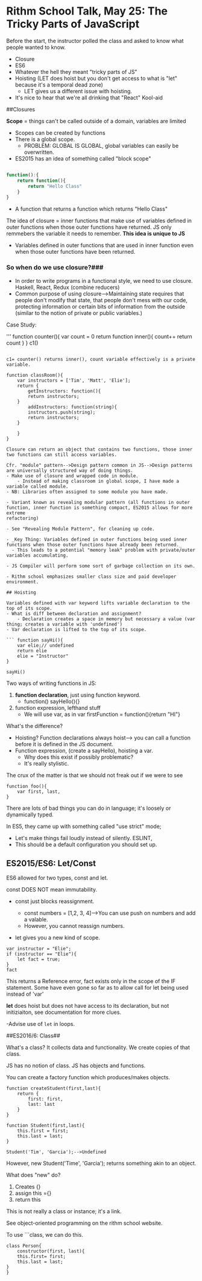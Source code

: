 # Rithm School Talk, May 25: The Tricky Parts of JavaScript #

Before the start, the instructor polled the class and asked to know what people wanted to know.
- Closure
- ES6
- Whatever the hell they meant "tricky parts of JS"
- Hoisting (LET does hoist but you don't get access to what is "let" because it's a temporal dead zone)
	- LET gives us a different issue with hoisting. 
- It's nice to hear that we're all drinking that "React" Kool-aid

##Closures

**Scope** = things can't be called outside of a domain, variables are limited 
- Scopes can be created by functions
- There is a global scope. 
  - PROBLEM: GLOBAL IS GLOBAL, global variables can easily be overwritten. 
- ES2015 has an idea of something called "block scope"

```javascript

function():{
	return function(){
		return "Hello Class"
	}
}

```

- A function that returns a function which returns "Hello Class"

The idea of closure = inner functions that make use of variables defined in outer functions when those outer functions have returned. JS only remmebers 
the variable it needs to remember. **This idea is unique to JS**
- Variables defined in outer functions that are used in inner function even when those outer functions have been returned. 

### So when do we use closure?###
- In order to write programs in a functional style, we need to use closure. Haskell, React, Redux (combine reducers)
- Common purpose of using closure-->Maintaining state requires that people don't modify that state, that people don't mess with our code, protecting information or certain bits of information from the outside (similar to the notion of private or public variables.)

Case Study:

'''
function counter(){
	var count = 0
	return function inner(){
		count++
		return count
}
}
c1()
```

c1= counter() returns inner(), count variable effectively is a private variable. 

function classRoom(){
	var instructors = ['Tim', 'Matt', 'Elie'];
	return {
		getInstructors: function(){
		return instructors;
	}
		addInstructors: function(string){
		instructors.push(string);
		return instructors;
	}

	}
}

Closure can return an object that contains two functions, those inner two functions can still access variables.

Cfr. "module" pattern-->Design pattern common in JS-->Design patterns are universally structured way of doing things. 
- Make use of closure and wrapped code in module. 
	- Instead of making classroom in global scope, I have made a variable called module. 
- NB: Libraries often assigned to some module you have made. 

- Variant known as revealing modular pattern (all functions in outer function, inner function is something compact, ES2015 allows for more extreme 
refactoring)

- See "Revealing Module Pattern", for cleaning up code. 

- _Key Thing: Variables defined in outer functions being used inner functions when those outer functions have already been returned._
  - This leads to a potential "memory leak" problem with private/outer variables accumulating. 

- JS Compiler will perform some sort of garbage collection on its own. 

- Rithm school emphasizes smaller class size and paid developer environment. 

## Hoisting

Variables defined with var keyword lifts variable declaration to the top of its scope. 
- What is diff between declaration and assignment? 
	- Declaration creates a space in memory but necessary a value (var thing; creates a variable with 'undefined')
- Var declaration is lifted to the top of its scope.

``` function sayHi(){
	var elie;// undefined
	return elie
	elie = "Instructor"
}

sayHi()
```

Two ways of writing functions in JS:
1. **function declaration**, just using function keyword.
	- function() sayHello(){}
2. function expression, lefthand stuff
	- We will use var, as in var firstFunction  = function(){return "HI"}

What's the difference? 
- Hoisting? Function declarations always hoist--> you can call a function before it is defined in the JS document.
- Function expression, (create a sayHello), hoisting a var. 
	- Why does this exist if possibly problematic? 
	- It's really stylistic.


The crux of the matter is that we should not freak out if we were to see 
``` 
function foo(){
	var first, last, 
}
```

There are lots of bad things you can do in language; it's loosely or dynamically typed. 

In ES5, they came up with something called "use strict" mode; 
- Let's make things fail loudly instead of silently.  ESLINT, 
- This should be a default configuration you should set up. 

## ES2015/ES6: Let/Const ##

ES6 allowed for two types, const and let.

const DOES NOT mean immutability. 
- const just blocks reassignment. 
	- const numbers = [1,2, 3, 4]-->You can use push on numbers and add a valable. 
	- However, you cannot reassign numbers.

- let gives you a new kind of scope. 
```
var instructor = "Elie";
if (instructor == "Elie"){
	let fact = true;
}
fact 
```
This returns a Reference error, fact exists only in the scope of the IF statement. 
Some have even gone so far as to allow call for let being used instead of 'var'

**let** does hoist but does not have access to its declaration, but not initiziaiton, see documentation for more clues. 

-Advise use of ```let``` in loops. 

##ES2016/6: Class##

What's a class? It collects data and functionality. 
We create copies of that class. 

JS has no notion of class. JS has objects and functions. 


You can create a factory function which produces/makes objects. 

```
function createStudent(first,last){
	return {
		first: first,
		last: last
	}
}

function Student(first,last){
	this.first = first;
	this.last = last;
}

Student('Tim', 'Garcia');-->Undefined
```

However, new Student('Time', 'Garcia'); returns something akin to an object.

What does "new" do?
1. Creates {}
2. assign this ={}
3. return this 

This is not really a class or instance; it's a link. 

See object-oriented programming on the rithm school website. 

To use ```class, we can do this. 

```
class Person{
	constructor(first, last){
	this.first= first;
	this.last = last;
}
}
```